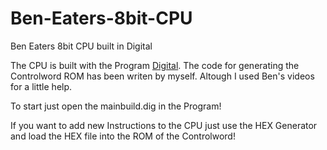 # Ben-Eaters-8bit-CPU
Ben Eaters 8bit CPU built in Digital

The CPU is built with the Program [Digital](https://github.com/hneemann/Digital).
The code for generating the Controlword ROM has been writen by myself. Altough I used Ben's videos for a little help.

To start just open the mainbuild.dig in the Program!

If you want to add new Instructions to the CPU just use the HEX Generator and load the HEX file into the ROM of the Controlword!
